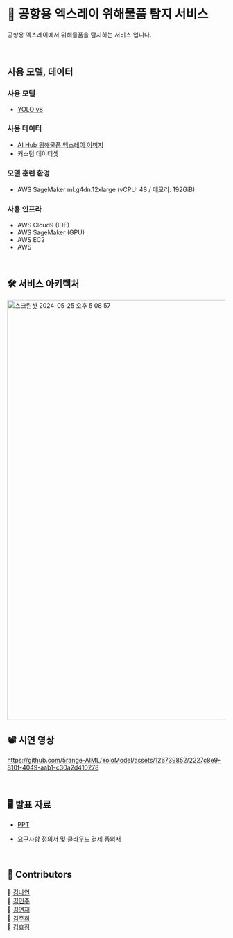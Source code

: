 # 🍊 공항용 엑스레이 위해물품 탐지 서비스

공항용 엑스레이에서 위해물품을 탐지하는 서비스 입니다.

<br/>

## 사용 모델, 데이터

### 사용 모델
* [YOLO v8](https://github.com/ultralytics/ultralytics)

### 사용 데이터
* [AI Hub 위해물품 엑스레이 이미지](https://aihub.or.kr/aihubdata/data/view.do?currMenu=115&topMenu=100&aihubDataSe=data&dataSetSn=233)
* 커스텀 데이터셋

### 모델 훈련 환경
* AWS SageMaker ml.g4dn.12xlarge (vCPU: 48 / 메모리: 192GiB)

### 사용 인프라
* AWS Cloud9 (IDE)
* AWS SageMaker (GPU)
* AWS EC2
* AWS 

<br/>

## 🛠  서비스 아키텍처

<img width="969" alt="스크린샷 2024-05-25 오후 5 08 57" src="https://github.com/5range-AIML/YoloModel/assets/126739852/0e281d69-b50a-432c-82fd-1d08ec61a36f">

 <br/>
 
## 📽  시연 영상

https://github.com/5range-AIML/YoloModel/assets/126739852/2227c8e9-810f-4049-aab1-c30a2d410278

 <br/>
 
## 🖥️  발표 자료 
* [PPT](https://www.canva.com/design/DAGGGVlXYMA/raDmDzFOM9LzMe3WLzslLw/view?utm_content=DAGGGVlXYMA&utm_campaign=share_your_design&utm_medium=link&utm_source=shareyourdesignpanel)

* [요구사항 정의서 및 클라우드 결제 품의서](https://docs.google.com/spreadsheets/d/1-mGD72iyYZ2F6ulgyxju-yzlTirUui1QmL-Fys-Qb2M/edit#gid=0)




 <br/>

## 👥  Contributors
🍊 [김나연](https://github.com/Yeonnies) </br>
🍊 [김민주](https://github.com/frohsch) </br>
🍊 [김연재](https://github.com/yeonjaeae) </br>
🍊 [김주희](https://github.com/hop4ee) </br>
🍊 [김효정](https://github.com/rb37lu71) </br>
